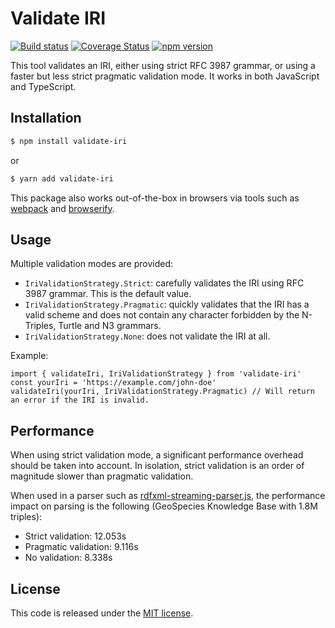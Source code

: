 # Validate IRI

[![Build status](https://github.com/comunica/validate-iri.js/workflows/CI/badge.svg)](https://github.com/comunica/validate-iri.js/actions?query=workflow%3ACI)
[![Coverage Status](https://coveralls.io/repos/github/comunica/validate-iri.js/badge.svg?branch=master)](https://coveralls.io/github/comunica/validate-iri.js?branch=master)
[![npm version](https://badge.fury.io/js/validate-iri.svg)](https://www.npmjs.com/package/validate-iri)

This tool validates an IRI, either using strict RFC 3987 grammar, or using a faster but less strict pragmatic validation mode.
It works in both JavaScript and TypeScript.

## Installation

```bash
$ npm install validate-iri
```
or
```bash
$ yarn add validate-iri
```

This package also works out-of-the-box in browsers via tools such as [webpack](https://webpack.js.org/) and [browserify](http://browserify.org/).

## Usage

Multiple validation modes are provided:
- `IriValidationStrategy.Strict`: carefully validates the IRI using RFC 3987 grammar. This is the default value.
- `IriValidationStrategy.Pragmatic`: quickly validates that the IRI has a valid scheme and does not contain any character forbidden by the N-Triples, Turtle and N3 grammars.
- `IriValidationStrategy.None`: does not validate the IRI at all.

Example:
```
import { validateIri, IriValidationStrategy } from 'validate-iri'
const yourIri = 'https://example.com/john-doe'
validateIri(yourIri, IriValidationStrategy.Pragmatic) // Will return an error if the IRI is invalid.
```

## Performance

When using strict validation mode, a significant performance overhead should be taken into account.
In isolation, strict validation is an order of magnitude slower than pragmatic validation.

When used in a parser such as [rdfxml-streaming-parser.js](https://github.com/rdfjs/rdfxml-streaming-parser.js/), the performance impact on parsing is the following (GeoSpecies Knowledge Base with 1.8M triples):

- Strict validation: 12.053s
- Pragmatic validation: 9.116s
- No validation: 8.338s

## License

This code is released under the [MIT license](http://opensource.org/licenses/MIT).
